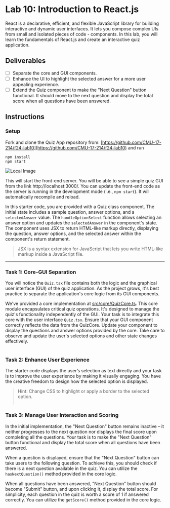 # Lab 10: Introduction to React.js

React is a declarative, efficient, and flexible JavaScript library for building interactive and dynamic user interfaces. 
It lets you compose complex UIs from small and isolated pieces of code - components. 
In this lab, you will learn the fundamentals of React.js and create an interactive quiz application.

## Deliverables
- [ ] Separate the core and GUI components.
- [ ] Enhance the UI to highlight the selected answer for a more user appealing experience.
- [ ] Extend the Quiz component to make the "Next Question" button functional. It should move to the next question and display the total score when all questions have been answered.

## Instructions

### Setup
Fork and clone the Quiz App repository from: [https://github.com/CMU-17-214/f24-lab10](https://github.com/CMU-17-214/f24-lab10) and run

```
npm install
npm start
```
![Local Image](https://github.com/CMU-17-214/f24-lab10/blob/main/src/image/starterPic.png)

This will start the front-end server. You will be able to see a simple quiz GUI from the link http://localhost:3000/. You can update the front-end code as the server is running in the development mode (i.e., `npm start`). It will automatically recompile and reload.

In this starter code, you are provided with a Quiz class component.
The initial state includes a sample question, answer options, and a `selectedAnswer` value.
The `handleOptionSelect` function allows selecting an answer option and updates the `selectedAnswer` in the component's state.
The component uses JSX to return HTML-like markup directly, displaying the question, answer options, and the selected answer within the component's return statement.
> JSX is a syntax extension for JavaScript that lets you write HTML-like markup inside a JavaScript file.

---

### Task 1: Core-GUI Separation 
You will notice the `Quiz.tsx` file contains both the logic and the graphical user interface (GUI) of the quiz application. 
As the project grows, it's best practice to separate the application's core logic from its GUI components.

We've provided a core implementation at [src/core/QuizCore.ts](https://github.com/CMU-17-214/f24-lab10/blob/main/src/core/QuizCore.ts). This core module encapsulates critical quiz operations. It's designed to manage the quiz's functionality independently of the GUI. Your task is to integrate this core with the user interface `Quiz.tsx`. Ensure that your GUI component correctly reflects the data from the QuizCore. Update your component to display the questions and answer options provided by the core. Take care to observe and update the user's selected options and other state changes effectively.
<br><br>
### Task 2: Enhance User Experience
The starter code displays the user’s selection as text directly and your task is to improve the user experience by making it visually engaging. You have the creative freedom to design how the selected option is displayed.
> Hint: Change CSS to highlight or apply a border to the selected option.
<br><br>
### Task 3: Manage User Interaction and Scoring
In the initial implementation, the "Next Question" button remains inactive – it neither progresses to the next question nor displays the final score upon completing all the questions. Your task is to make the "Next Question" button functional and display the total score when all questions have been answered.

When a question is displayed, ensure that the "Next Question" button can take users to the following question. To achieve this, you should check if there is a next question available in the quiz. You can utilize the `hasNextQuestion()` method provided in the core logic.

When all questions have been answered, "Next Question" button should become "Submit" button, and upon clicking it, display the total score. For simplicity, each question in the quiz is worth a score of 1 if answered correctly. You can utilize the `getScore()` method provided in the core logic.
